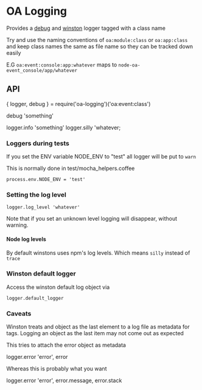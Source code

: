 # OA Logging


Provides a [debug](https://github.com/visionmedia/debug) and 
[winston](https://github.com/winstonjs/winston) logger tagged with a class name

Try and use the naming conventions of `oa:module:class` or `oa:app:class` and 
keep class names the same as file name so they can be tracked down easily

E.G `oa:event:console:app:whatever` maps to `node-oa-event_console/app/whatever`

## API

   { logger, debug } = require('oa-logging')('oa:event:class')

   debug 'something'

   logger.info 'something'
   logger.silly 'whatever;


### Loggers during tests

If you set the ENV variable NODE_ENV to "test" all logger will be put to `warn`

This is normally done in test/mocha_helpers.coffee

    process.env.NODE_ENV = 'test'

### Setting the log level

    logger.log_level 'whatever'

Note that if you set an unknown level logging will disappear, without warning.  

#### Node log levels

By default winstons uses npm's log levels. Which means `silly` instead of `trace`

### Winston default logger

Access the winston default log object via

    logger.default_logger

### Caveats

Winston treats and object as the last element to a log file as metadata
for tags. Logging an object as the last item may not come out as expected

This tries to attach the error object as metadata

   logger.error 'error', error

Whereas this is probably what you want

   logger.error 'error', error.message, error.stack

